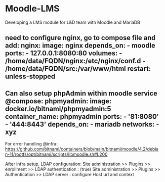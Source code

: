 # Moodle-LMS
Developing a LMS module for L&D team with Moodle and MariaDB

need to configure nginx, go to compose file and add:
  nginx:
        image: nginx
        depends_on:
            - moodle
        ports:
            - 127.0.0.1:8080:80
        volumes:
            - /home/data/FQDN/nginx:/etc/nginx/conf.d
            - /home/data/FQDN/src:/var/www/html
        restart: unless-stopped
---------------------------------------------------------------

Can also setup phpAdmin within moodle service @compose:
   phpmyadmin:
      image: docker.io/bitnami/phpmyadmin:5
      container_name: phpmyadmin
      ports:
        - '81:8080'
        - '444:8443'
      depends_on:
        - mariadb
      networks:
        - xyz
---------------------------------------------------------------

For error handling @infra:
  https://github.com/bitnami/containers/blob/main/bitnami/moodle/4.2/debian-11/rootfs/opt/bitnami/scripts/libmoodle.sh#L200

After infra setup, LDAP configuration:
    Site administration >> Plugins >> enrollment >> LDAP authentication : (true)
    Site administration >> Plugins >> Authentication >> LDAP server : configure Host url and context


